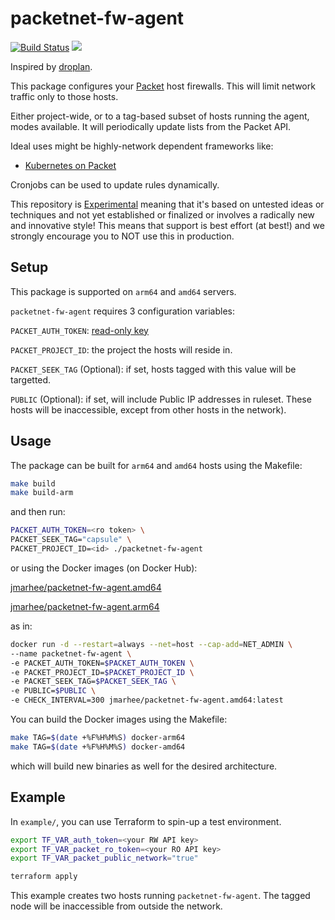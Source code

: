 packetnet-fw-agent
===

[![Build Status](https://cloud.drone.io/api/badges/packet-labs/packetnet-fw-agent/status.svg)](https://cloud.drone.io/packet-labs/packetnet-fw-agent) ![](https://img.shields.io/badge/Stability-Experimental-red.svg)

Inspired by [droplan](https://github.com/tam7t/droplan).

This package configures your [Packet](https://packet.com) host firewalls.
This will limit network traffic only to those hosts.

Either project-wide, or to a tag-based subset of hosts running the agent, modes available.
It will periodically update lists from the Packet API.

Ideal uses might be highly-network dependent frameworks like:

- [Kubernetes on Packet](https://github.com/jmarhee/packet-multiarch-k8s-terraform)

Cronjobs can be used to update rules dynamically.

This repository is [Experimental](https://github.com/packethost/standards/blob/master/experimental-statement.md) meaning that it's based on untested ideas or techniques and not yet established or finalized or involves a radically new and innovative style! This means that support is best effort (at best!) and we strongly encourage you to NOT use this in production.

Setup
---

This package is supported on `arm64` and `amd64` servers.

`packetnet-fw-agent` requires 3 configuration variables:

`PACKET_AUTH_TOKEN`: [read-only key](https://www.packet.com/developers/changelog/project-only-api-keys/)

`PACKET_PROJECT_ID`: the project the hosts will reside in.

`PACKET_SEEK_TAG` (Optional): if set, hosts tagged with this value will be targetted.

`PUBLIC` (Optional): if set, will include Public IP addresses in ruleset.
These hosts will be inaccessible, except from other hosts in the network).

Usage
---

The package can be built for `arm64` and `amd64` hosts using the Makefile:

```bash
make build
make build-arm
```

and then run:

```bash
PACKET_AUTH_TOKEN=<ro token> \
PACKET_SEEK_TAG="capsule" \
PACKET_PROJECT_ID=<id> ./packetnet-fw-agent
```

or using the Docker images (on Docker Hub):

[jmarhee/packetnet-fw-agent.amd64](https://cloud.docker.com/repository/docker/jmarhee/packetnet-fw-agent.amd64)

[jmarhee/packetnet-fw-agent.arm64](https://cloud.docker.com/repository/docker/jmarhee/packetnet-fw-agent.arm64)

as in:

```bash
docker run -d --restart=always --net=host --cap-add=NET_ADMIN \
--name packetnet-fw-agent \
-e PACKET_AUTH_TOKEN=$PACKET_AUTH_TOKEN \
-e PACKET_PROJECT_ID=$PACKET_PROJECT_ID \
-e PACKET_SEEK_TAG=$PACKET_SEEK_TAG \
-e PUBLIC=$PUBLIC \
-e CHECK_INTERVAL=300 jmarhee/packetnet-fw-agent.amd64:latest
```

You can build the Docker images using the Makefile:

```bash
make TAG=$(date +%F%H%M%S) docker-arm64
make TAG=$(date +%F%H%M%S) docker-amd64
```

which will build new binaries as well for the desired architecture.

Example
---

In `example/`, you can use Terraform to spin-up a test environment.

```bash
export TF_VAR_auth_token=<your RW API key>
export TF_VAR_packet_ro_token=<your RO API key>
export TF_VAR_packet_public_network="true"

terraform apply
```

This example creates two hosts running `packetnet-fw-agent`.
The tagged node will be inaccessible from outside the network.
